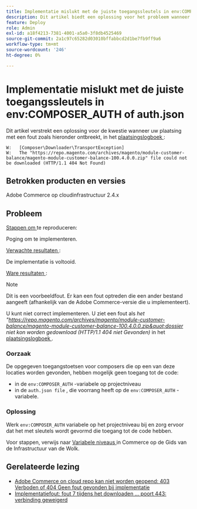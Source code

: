```yaml
---
title: Implementatie mislukt met de juiste toegangssleutels in env:COMPOSER_AUTH of auth.json
description: Dit artikel biedt een oplossing voor het probleem wanneer de implementatie mislukt met de fout "Het bestand https://repo.magento.com/archives/magento/module-customer-balance/magento-module-customer-balance-100.4.0.0.zip kan niet worden gedownload (HTTP/1.1 404 niet gevonden)".
feature: Deploy
role: Admin
exl-id: a18f4213-7381-4001-a5a0-3f8db4525469
source-git-commit: 2a1c97c65282d03010bffabbcd2d1be7fb9ff9a6
workflow-type: tm+mt
source-wordcount: '246'
ht-degree: 0%

---
```


# Implementatie mislukt met de juiste toegangssleutels in env:COMPOSER_AUTH of auth.json

Dit artikel verstrekt een oplossing voor de kwestie wanneer uw plaatsing met een fout zoals hieronder ontbreekt, in het [ plaatsingslogboek ](https://experienceleague.adobe.com/en/docs/commerce-cloud-service/user-guide/develop/test/log-locations#deploy-log):

```
W:   [Composer\Downloader\TransportException]
W:   The "https://repo.magento.com/archives/magento/module-customer-balance/magento-module-customer-balance-100.4.0.0.zip" file could not be downloaded (HTTP/1.1 404 Not Found)
```

## Betrokken producten en versies

Adobe Commerce op cloudinfrastructuur 2.4.x

## Probleem

<u> Stappen om </u> te reproduceren:

Poging om te implementeren.

<u> Verwachte resultaten </u>:

De implementatie is voltooid.

<u> Ware resultaten </u>:

>[!NOTE]
>
>Dit is een voorbeeldfout. Er kan een fout optreden die een ander bestand aangeeft (afhankelijk van de Adobe Commerce-versie die u implementeert).

U kunt niet correct implementeren. U ziet een fout als *het &quot;https://repo.magento.com/archives/magento/module-customer-balance/magento-module-customer-balance-100.4.0.0.zip&quot;dossier niet kon worden gedownload (HTTP/1.1 404 niet Gevonden)* in het [ plaatsingslogboek ](https://experienceleague.adobe.com/en/docs/commerce-cloud-service/user-guide/develop/test/log-locations#deploy-log).

### Oorzaak

De opgegeven toegangstoetsen voor composers die op een van deze locaties worden gevonden, hebben mogelijk geen toegang tot de code:

* in de `env:COMPOSER_AUTH` -variabele op projectniveau
* in de `auth.json file` , die voorrang heeft op de `env:COMPOSER_AUTH` -variabele.

### Oplossing

Werk `env:COMPOSER_AUTH` variabele op het projectniveau bij en zorg ervoor dat het met sleutels wordt gevormd die toegang tot de code hebben.

Voor stappen, verwijs naar [ Variabele niveaus ](https://experienceleague.adobe.com/en/docs/commerce-cloud-service/user-guide/configure/env/variable-levels) in Commerce op de Gids van de Infrastructuur van de Wolk.

## Gerelateerde lezing

* [Adobe Commerce on cloud repo kan niet worden geopend: 403 Verboden of 404 Geen fout gevonden bij implementatie](/docs/commerce-knowledge-base/kb/troubleshooting/deployment/magento-commerce-cloud-repo-could-not-be-accessed-403-forbidden-or-404-not-found-error-when-deploying.html)
* [Implementatiefout: fout 7 tijdens het downloaden ... poort 443: verbinding geweigerd](/help/troubleshooting/deployment/deployment-error-downloading-connection-refused-adobe-commerce.md)
